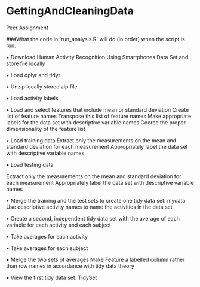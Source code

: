 # GettingAndCleaningData
Peer Assignment 

###What the code in 'run_analysis.R' will do (in order) when the script is run:

•	Download Human Activity Recognition Using Smartphones Data Set and store file locally

•	Load dplyr and tidyr 

•	Unzip locally stored zip file

•	Load activity labels

•	Load and select features that include mean or standard deviation Create list of feature names Transpose this list of feature names Make appropriate labels for the data set with descriptive variable names Coerce the proper dimensionality of the feature list

•	Load training data Extract only the measurements on the mean and standard deviation for each measurement Appropriately label the data set with descriptive variable names

•	Load testing data

Extract only the measurements on the mean and standard deviation for each measurement Appropriately label the data set with descriptive variable names

•	Merge the training and the test sets to create one tidy data set: mydata Use descriptive activity names to name the activities in the data set

•	Create a second, independent tidy data set with the average of each variable for each activity and each subject

•	Take averages for each activity

•	Take averages for each subject

•	Merge the two sets of averages Make Feature a labelled column rather than row names in accordance with tidy data theory

•	View the first tidy data set: TidySet



